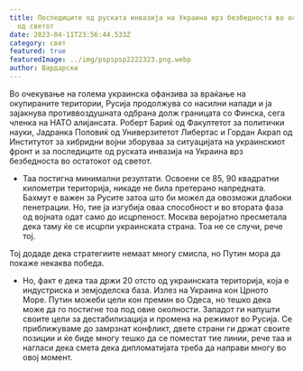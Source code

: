 ```yaml
---
title: Последиците од руската инвазија на Украина врз безбедноста во остатокот
  од светот
date: 2023-04-11T23:56:44.533Z
category: свет
featured: true
featuredImage: ../img/pspspsp2222323.png.webp
author: Вардарски
---
```


Во очекување на голема украинска офанзива за враќање на окупираните територии, Русија продолжува со насилни напади и ја зајакнува противвоздушната одбрана долж границата со Финска, сега членка на НАТО алијансата. Роберт Бариќ од Факултетот за политички науки, Јадранка Половиќ од Универзитетот Либертас и Гордан Акрап од Институтот за хибридни војни зборуваа за ситуацијата на украинскиот фронт и за последиците од руската инвазија на Украина врз безбедноста во остатокот од светот.

- Таа постигна минимални резултати. Освоени се 85, 90 квадратни километри територија, никаде не била претерано напредната. Бахмут е важен за Русите затоа што би можел да овозможи длабоки пенетрации. Но, тие ја изгубија оваа способност и во втората фаза од војната одат само до исцрпеност. Москва веројатно пресметала дека таму ќе се исцрпи украинската страна. Тоа не се случи, рече тој.

Тој додаде дека стратегиите немаат многу смисла, но Путин мора да покаже некаква победа.

- Но, факт е дека таа држи 20 отсто од украинската територија, која е индустриска и земјоделска база. Излез на Украина кон Црното Море. Путин можеби цели кон премин во Одеса, но тешко дека може да го постигне тоа под овие околности. Западот ги напушти своите цели за дестабилизација и промена на режимот во Русија. Се приближуваме до замрзнат конфликт, двете страни ги држат своите позиции и ќе биде многу тешко да се поместат тие линии, рече таа и нагласи дека смета дека дипломатијата треба да направи многу во овој момент.

